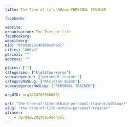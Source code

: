 ```yaml
---
title: The Tree of life-Αθήνα-PERSONAL TRAINER

facebook:

website:
organisation: The Tree of life
facebookorg:
websiteorg:
UID: "07042020140959school"
cities: "Αθήνα"
perioxi: ""
address: ""

places: [""]
categories: ["kleistou-xorou"]
subcategories: ["personal-trainer"]
categoryNoSLug: ["Κλειστού Χώρου"]
subcategoriesNoSLug: ["PERSONAL TRAINER"]

orgUID: org14042020000651

url: "the-tree-of-life-athina-personal-trainer/athina//"
slug: "the-tree-of-life-athina-personal-trainer"
aliases:
    - /07042020140959school
---
```





